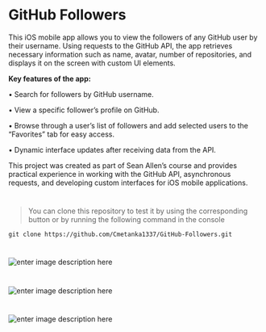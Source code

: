# GitHub Followers

This iOS mobile app allows you to view the followers of any GitHub user by their username. Using requests to the GitHub API, the app retrieves necessary information such as name, avatar, number of repositories, and displays it on the screen with custom UI elements.

  
**Key features of the app:**

•  Search for followers by GitHub username.

•  View a specific follower’s profile on GitHub.

•  Browse through a user’s list of followers and add selected users to the “Favorites” tab for easy access.

•  Dynamic interface updates after receiving data from the API.
  

This project was created as part of Sean Allen’s course and provides practical experience in working with the GitHub API, asynchronous requests, and developing custom interfaces for iOS mobile applications.

#

> You can clone this repository to test it by using the corresponding
> button or by running the following command in the console

    git clone https://github.com/Cmetanka1337/GitHub-Followers.git

#
![enter image description here](https://i.postimg.cc/kXYHBLby/temp-Imagez-A7-AK4.avif)
#
![enter image description here](https://i.postimg.cc/BQnyZJX6/temp-Image-G9-V5d-Y.avif)
#
![enter image description here](https://i.postimg.cc/brz5thgm/temp-Imagek-AWn-HW.avif)
